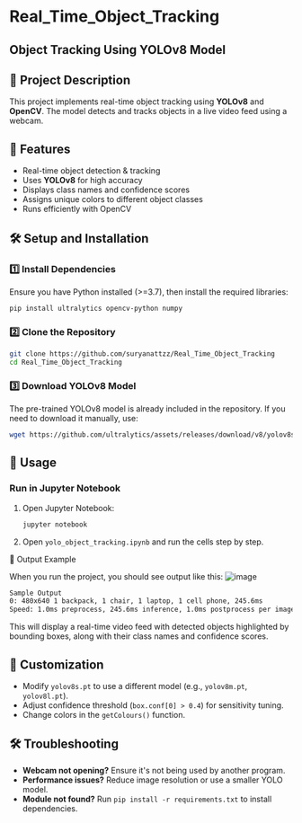 # Real_Time_Object_Tracking

## Object Tracking Using YOLOv8 Model


## 📌 Project Description
This project implements real-time object tracking using **YOLOv8** and **OpenCV**. The model detects and tracks objects in a live video feed using a webcam.

## 🚀 Features
- Real-time object detection & tracking
- Uses **YOLOv8** for high accuracy
- Displays class names and confidence scores
- Assigns unique colors to different object classes
- Runs efficiently with OpenCV

## 🛠️ Setup and Installation
### **1️⃣ Install Dependencies**
Ensure you have Python installed (>=3.7), then install the required libraries:

```bash
pip install ultralytics opencv-python numpy
```

### **2️⃣ Clone the Repository**
```bash
git clone https://github.com/suryanattzz/Real_Time_Object_Tracking
cd Real_Time_Object_Tracking
```

### **3️⃣ Download YOLOv8 Model**
The pre-trained YOLOv8 model is already included in the repository. If you need to download it manually, use:
```bash
wget https://github.com/ultralytics/assets/releases/download/v8/yolov8s.pt
```

## 🎯 Usage

### **Run in Jupyter Notebook**
1. Open Jupyter Notebook:
   ```bash
   jupyter notebook
   ```
2. Open `yolo_object_tracking.ipynb` and run the cells step by step.

📸 Output Example

When you run the project, you should see output like this:
![image](https://github.com/user-attachments/assets/95813c33-e6ff-4351-99dd-5c3170bd0b71)

```bash
Sample Output 
0: 480x640 1 backpack, 1 chair, 1 laptop, 1 cell phone, 245.6ms
Speed: 1.0ms preprocess, 245.6ms inference, 1.0ms postprocess per image at shape (1, 3, 480, 640)
```

This will display a real-time video feed with detected objects highlighted by bounding boxes, along with their class names and confidence scores.

## 📌 Customization
- Modify `yolov8s.pt` to use a different model (e.g., `yolov8m.pt`, `yolov8l.pt`).
- Adjust confidence threshold (`box.conf[0] > 0.4`) for sensitivity tuning.
- Change colors in the `getColours()` function.

## 🛠️ Troubleshooting
- **Webcam not opening?** Ensure it's not being used by another program.
- **Performance issues?** Reduce image resolution or use a smaller YOLO model.
- **Module not found?** Run `pip install -r requirements.txt` to install dependencies.

